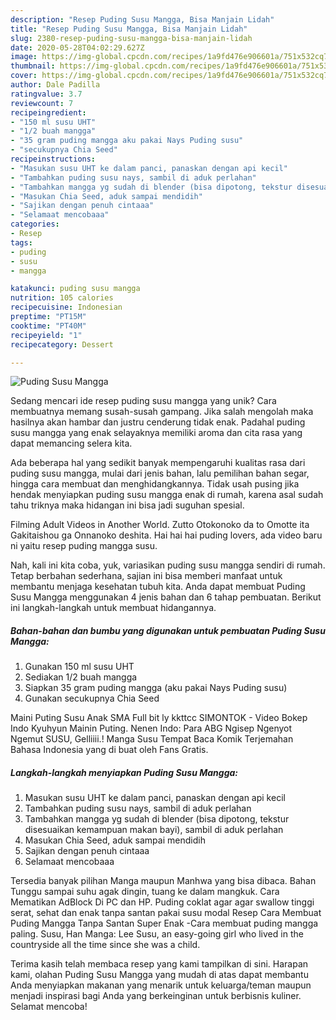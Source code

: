 ```yaml
---
description: "Resep Puding Susu Mangga, Bisa Manjain Lidah"
title: "Resep Puding Susu Mangga, Bisa Manjain Lidah"
slug: 2380-resep-puding-susu-mangga-bisa-manjain-lidah
date: 2020-05-28T04:02:29.627Z
image: https://img-global.cpcdn.com/recipes/1a9fd476e906601a/751x532cq70/puding-susu-mangga-foto-resep-utama.jpg
thumbnail: https://img-global.cpcdn.com/recipes/1a9fd476e906601a/751x532cq70/puding-susu-mangga-foto-resep-utama.jpg
cover: https://img-global.cpcdn.com/recipes/1a9fd476e906601a/751x532cq70/puding-susu-mangga-foto-resep-utama.jpg
author: Dale Padilla
ratingvalue: 3.7
reviewcount: 7
recipeingredient:
- "150 ml susu UHT"
- "1/2 buah mangga"
- "35 gram puding mangga aku pakai Nays Puding susu"
- "secukupnya Chia Seed"
recipeinstructions:
- "Masukan susu UHT ke dalam panci, panaskan dengan api kecil"
- "Tambahkan puding susu nays, sambil di aduk perlahan"
- "Tambahkan mangga yg sudah di blender (bisa dipotong, tekstur disesuaikan kemampuan makan bayi), sambil di aduk perlahan"
- "Masukan Chia Seed, aduk sampai mendidih"
- "Sajikan dengan penuh cintaaa"
- "Selamaat mencobaaa"
categories:
- Resep
tags:
- puding
- susu
- mangga

katakunci: puding susu mangga 
nutrition: 105 calories
recipecuisine: Indonesian
preptime: "PT15M"
cooktime: "PT40M"
recipeyield: "1"
recipecategory: Dessert

---
```



![Puding Susu Mangga](https://img-global.cpcdn.com/recipes/1a9fd476e906601a/751x532cq70/puding-susu-mangga-foto-resep-utama.jpg)

Sedang mencari ide resep puding susu mangga yang unik? Cara membuatnya memang susah-susah gampang. Jika salah mengolah maka hasilnya akan hambar dan justru cenderung tidak enak. Padahal puding susu mangga yang enak selayaknya memiliki aroma dan cita rasa yang dapat memancing selera kita.

Ada beberapa hal yang sedikit banyak mempengaruhi kualitas rasa dari puding susu mangga, mulai dari jenis bahan, lalu pemilihan bahan segar, hingga cara membuat dan menghidangkannya. Tidak usah pusing jika hendak menyiapkan puding susu mangga enak di rumah, karena asal sudah tahu triknya maka hidangan ini bisa jadi suguhan spesial.

Filming Adult Videos in Another World. Zutto Otokonoko da to Omotte ita Gakitaishou ga Onnanoko deshita. Hai hai hai puding lovers, ada video baru ni yaitu resep puding mangga susu.


Nah, kali ini kita coba, yuk, variasikan puding susu mangga sendiri di rumah. Tetap berbahan sederhana, sajian ini bisa memberi manfaat untuk membantu menjaga kesehatan tubuh kita. Anda dapat membuat Puding Susu Mangga menggunakan 4 jenis bahan dan 6 tahap pembuatan. Berikut ini langkah-langkah untuk membuat hidangannya.

<!--inarticleads1-->

##### Bahan-bahan dan bumbu yang digunakan untuk pembuatan Puding Susu Mangga:

1. Gunakan 150 ml susu UHT
1. Sediakan 1/2 buah mangga
1. Siapkan 35 gram puding mangga (aku pakai Nays Puding susu)
1. Gunakan secukupnya Chia Seed


Maini Puting Susu Anak SMA Full bit ly kkttcc SIMONTOK - Video Bokep Indo Kyuhyun Mainin Puting. Nenen Indo: Para ABG Ngisep Ngenyot Ngemut SUSU, Gelliiii.! Manga Susu Tempat Baca Komik Terjemahan Bahasa Indonesia yang di buat oleh Fans Gratis. 

<!--inarticleads2-->

##### Langkah-langkah menyiapkan Puding Susu Mangga:

1. Masukan susu UHT ke dalam panci, panaskan dengan api kecil
1. Tambahkan puding susu nays, sambil di aduk perlahan
1. Tambahkan mangga yg sudah di blender (bisa dipotong, tekstur disesuaikan kemampuan makan bayi), sambil di aduk perlahan
1. Masukan Chia Seed, aduk sampai mendidih
1. Sajikan dengan penuh cintaaa
1. Selamaat mencobaaa


Tersedia banyak pilihan Manga maupun Manhwa yang bisa dibaca. Bahan Tunggu sampai suhu agak dingin, tuang ke dalam mangkuk. Cara Mematikan AdBlock Di PC dan HP. Puding coklat agar agar swallow tinggi serat, sehat dan enak tanpa santan pakai susu modal Resep Cara Membuat Puding Mangga Tanpa Santan Super Enak -Cara membuat puding mangga paling. Susu, Han Manga: Lee Susu, an easy-going girl who lived in the countryside all the time since she was a child. 

Terima kasih telah membaca resep yang kami tampilkan di sini. Harapan kami, olahan Puding Susu Mangga yang mudah di atas dapat membantu Anda menyiapkan makanan yang menarik untuk keluarga/teman maupun menjadi inspirasi bagi Anda yang berkeinginan untuk berbisnis kuliner. Selamat mencoba!
